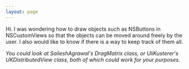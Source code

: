 ```yaml
---
layout: page
---
```


Hi.  I was wondering how to draw objects such as NSButtons in NSCustomViews so that the objects can be moved around freely by the user.  I also would like to know if there is a way to keep track of them all.

*You could look at SaileshAgrawal's DragMatrix class, or UliKusterer's UKDistributedView class, both of which could work for your purposes.*
